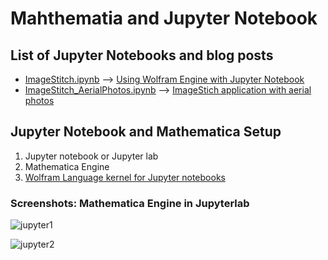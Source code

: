 # Mahthematia and Jupyter Notebook
## List of Jupyter Notebooks and blog posts
* [ImageStitch.ipynb](ImageStitch.ipynb) -->  [Using Wolfram Engine with Jupyter Notebook](https://mathgis.blogspot.com/2022/03/using-wolfram-engine-with-jupyter.html)
* [ImageStitch_AerialPhotos.ipynb](ImageStitch_AerialPhotos.ipynb) -->  [ImageStich application with aerial photos](https://mathgis.blogspot.com/2023/01/imagestitch-aerial-photos-and-surprise.html)

## Jupyter Notebook and Mathematica Setup
1. Jupyter notebook or Jupyter lab
2. Mathematica Engine
3. [Wolfram Language kernel for Jupyter notebooks](https://github.com/WolframResearch/WolframLanguageForJupyter)

### Screenshots: Mathematica Engine in Jupyterlab
![jupyter1](https://user-images.githubusercontent.com/345948/214909342-d0a0ae4f-1e96-4c64-b70a-8f67de959bcf.png)

![jupyter2](https://user-images.githubusercontent.com/345948/214909431-e2f638c7-62af-4e38-bf1f-91a708fe45ed.png)
